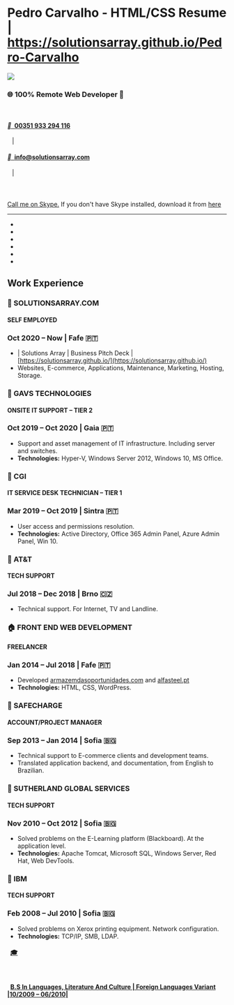 # Pedro Carvalho - HTML/CSS Resume  | <br> https://solutionsarray.github.io/Pedro-Carvalho






[![](http://mixed.solutionsarray.com/wp-content/uploads/2024/02/663.5-KiB_Pedro-Carvalho.jpg)](http://mixed.solutionsarray.com/wp-content/uploads/2024/02/663.5-KiB_Pedro-Carvalho.jpg)

  

### 🌐 100% Remote Web Developer 🙂

[](https://github.com/solutionsarray)  [](https://codepen.io/solutionsarray) [](https://www.linkedin.com/in/SolutionsArray/)

#### [__ 00351 933 294 116](tel:00351933294116)

  |  

#### [__ info@solutionsarray.com](mailto:info@solutionsarray.com)

  |

####   [](skype:live:skype.user.n.1?call)

[Call me on Skype.](skype:skype.user.n.1?call) If you don't have Skype installed, download it from [here](http://www.skype.com/)

* * *

*   [](https://www.gnu.org/software/bash/)
*   [](https://www.postgresql.org/)
*   [](https://www.php.net/)
*   [](https://en.wikipedia.org/wiki/HTML)
*   [](https://en.wikipedia.org/wiki/CSS)
*   [](https://en.wikipedia.org/wiki/JavaScript)

Work Experience
---------------

### 🏢 SOLUTIONSARRAY.COM

#### SELF EMPLOYED

### Oct 2020 – Now | Fafe 🇵🇹

*   | Solutions Array | Business Pitch Deck | [https://solutionsarray.github.io/](https://solutionsarray.github.io/)
*   Websites, E-commerce, Applications, Maintenance, Marketing, Hosting, Storage.

### 🏢 GAVS TECHNOLOGIES

#### ONSITE IT SUPPORT – TIER 2

### Oct 2019 – Oct 2020 | Gaia 🇵🇹

*   Support and asset management of IT infrastructure. Including server and switches.
*   **Technologies:** Hyper-V, Windows Server 2012, Windows 10, MS Office.

### 🏢 CGI

#### IT SERVICE DESK TECHNICIAN – TIER 1

### Mar 2019 – Oct 2019 | Sintra 🇵🇹

*   User access and permissions resolution.
*   **Technologies:** Active Directory, Office 365 Admin Panel, Azure Admin Panel, Win 10.

### 🏢 AT&T

#### TECH SUPPORT

### Jul 2018 – Dec 2018 | Brno 🇨🇿

*   Technical support. For Internet, TV and Landline.

### 🏠 FRONT END WEB DEVELOPMENT

#### FREELANCER

### Jan 2014 – Jul 2018 | Fafe 🇵🇹

*   Developed [armazemdasoportunidades.com](http://armazemdasoportunidades.com/) and [alfasteel.pt](https://www.alfasteel.pt/)
*   **Technologies:** HTML, CSS, WordPress.

### 🏢 SAFECHARGE

#### ACCOUNT/PROJECT MANAGER

### Sep 2013 – Jan 2014 | Sofia 🇧🇬

*   Technical support to E-commerce clients and development teams.
*   Translated application backend, and documentation, from English to Brazilian.

### 🏢 SUTHERLAND GLOBAL SERVICES

#### TECH SUPPORT

### Nov 2010 – Oct 2012 | Sofia 🇧🇬

*   Solved problems on the E-Learning platform (Blackboard). At the application level.
*   **Technologies:** Apache Tomcat, Microsoft SQL, Windows Server, Red Hat, Web DevTools.

### 🏢 IBM

#### TECH SUPPORT

### Feb 2008 – Jul 2010 | Sofia 🇧🇬

*   Solved problems on Xerox printing equipment. Network configuration.
*   **Technologies:** TCP/IP, SMB, LDAP.

####  [🎓](https://mixed.solutionsarray.com/wp-content/uploads/2023/07/Cartao-Estudante-Universidade-Aberta.png)

 

####  [B.S In Languages, Literature And Culture | Foreign Languages Variant |10/2009 – 06/2010|](https://mixed.solutionsarray.com/wp-content/uploads/2023/07/Cartao-Estudante-Universidade-Aberta.png)
